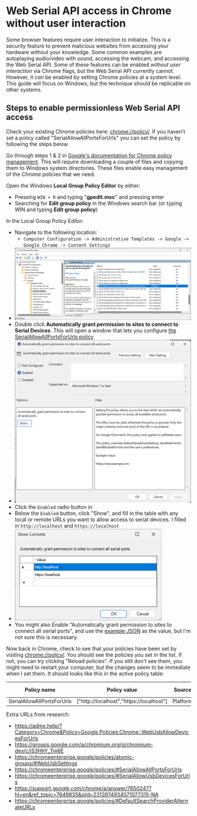 # Web Serial API access in Chrome without user interaction

Some browser features require user interaction to initialize. This is a security feature to prevent malicious websites from accessing your hardware without your knowledge. Some common examples are autoplaying audio/video with sound, accessing the webcam, and accessing the Web Serial API. Some of these features can be enabled *without user interaction* via Chrome flags, but the Web Serial API currently cannot. However, it *can* be enabled by setting Chrome policies at a system level. This guide will focus on Windows, but the technique should be replicable on other systems.

## Steps to enable permissionless Web Serial API access

Check your existing Chrome policies here: [chrome://policy/](chrome://policy/). If you haven't set a policy called "SerialAllowAllPortsForUrls" you can set the policy by following the steps below.

Go through steps 1 & 2 in [Google's documentation for Chrome policy management](https://support.google.com/chrome/a/answer/7650032). This will require downloading a couple of files and copying them to Windows system directories. These files enable easy management of the Chrome policies that we need.

Open the Windows **Local Group Policy Editor** by either:
- Pressing `WIN + R` and typing "**gpedit.msc**" and pressing enter
- Searching for **Edit group policy** in the Windows search bar (or typing WIN and typing **Edit group policy**)

In the Local Group Policy Editor:
- Navigate to the following location:
  - `Computer Configuration -> Administrative Templates -> Google -> Google Chrome -> Content Settings`
- <img src="images/web-serial-policy-group-policy-editor.png" alt="Local Group Policy Editor" width="600"/>
- Double click **Automatically grant permission to sites to connect to Serial Devices**. This will open a window that lets you configure [the SerialAllowAllPortsForUrls policy](https://chromeenterprise.google/policies/#SerialAllowAllPortsForUrls)
- <img src="images/web-serial-policy-edit.png" alt="Local Group Policy Editor" width="600"/>
- Click the `Enabled` radio button in
- Below the `Enabled` button, click "Show", and fill in the table with any local or remote URLs you want to allow access to serial devices. I filled in `http://localhost` and `https://localhost`
- <img src="images/web-serial-policy-urls.png" alt="Local Group Policy Editor" width="400"/>
- You might also Enable "Automatically grant permission to sites to connect all serial ports", and use the [example JSON](https://chromeenterprise.google/policies/#SerialAllowUsbDevicesForUrls) as the value, but I'm not sure this is necessary.

Now back in Chrome, check to see that your policies have been set by visiting [chrome://policy/](chrome://policy/). You should see the policies you set in the list. If not, you can try clicking "Reload policies". If you still don't see them, you might need to restart your computer, but the changes seem to be immediate when I set them. It should looks like this in the active policy table:

| Policy name                | Policy value                             | Source   | Applies to | Level     | Status |
-----------------------------|------------------------------------------|----------|------------|-----------|--------|
| SerialAllowAllPortsForUrls | ["http://localhost","https://localhost"] | Platform | Machine    | Mandatory | OK     |

Extra URLs from research:
- https://admx.help/?Category=Chrome&Policy=Google.Policies.Chrome::WebUsbAllowDevicesForUrls
- https://groups.google.com/a/chromium.org/g/chromium-dev/c/iS3HhY_Tm6E
- https://chromeenterprise.google/policies/atomic-groups/#WebUsbSettings
- https://chromeenterprise.google/policies/#SerialAllowAllPortsForUrls
- https://chromeenterprise.google/policies/#SerialAllowUsbDevicesForUrls
- https://support.google.com/chrome/a/answer/7650247?hl=en&ref_topic=7649835&sjid=2313974934071077315-NA
- https://chromeenterprise.google/policies/#DefaultSearchProviderAlternateURLs